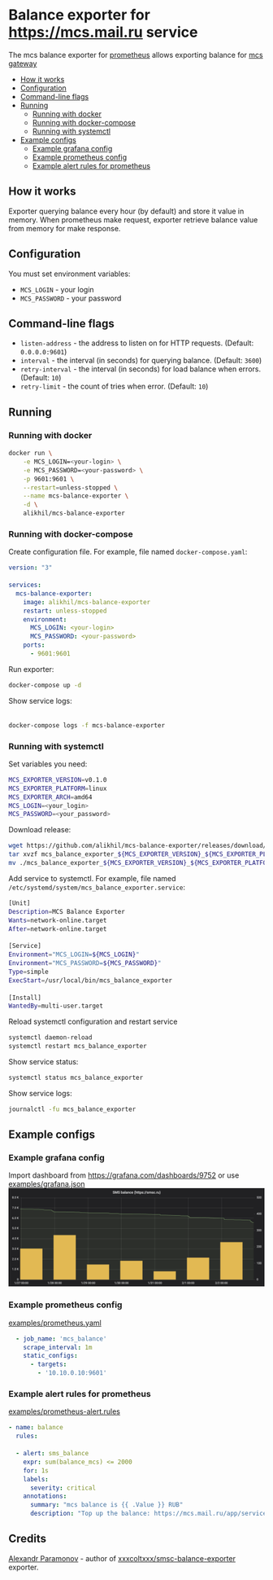 # Balance exporter for https://mcs.mail.ru service

The mcs balance exporter for [prometheus](https://prometheus.io) allows exporting balance for [mcs gateway](https://mcs.mail.ru)

- [How it works](#how-it-works)
- [Configuration](#configuration)
- [Command-line flags](#command-line-flags)
- [Running](#running)
  - [Running with docker](#running-with-docker)
  - [Running with docker-compose](#running-with-docker-compose)
  - [Running with systemctl](#running-with-systemctl)
- [Example configs](#example-configs)
  - [Example grafana config](#example-grafana-config)
  - [Example prometheus config](#example-prometheus-config)
  - [Example alert rules for prometheus](#example-alert-rules-for-prometheus)

## How it works

Exporter querying balance every hour (by default) and store it value in memory.
When prometheus make request, exporter retrieve balance value from memory for make response.

## Configuration

You must set environment variables:

- `MCS_LOGIN` - your login
- `MCS_PASSWORD` - your password

## Command-line flags

- `listen-address` - the address to listen on for HTTP requests. (Default: `0.0.0.0:9601`)
- `interval` - the interval (in seconds) for querying balance. (Default: `3600`)
- `retry-interval` - the interval (in seconds) for load balance when errors. (Default: `10`)
- `retry-limit` - the count of tries when error. (Default: `10`)

## Running

### Running with docker

```sh
docker run \
    -e MCS_LOGIN=<your-login> \
    -e MCS_PASSWORD=<your-password> \
    -p 9601:9601 \
    --restart=unless-stopped \
    --name mcs-balance-exporter \
    -d \
    alikhil/mcs-balance-exporter
```

### Running with docker-compose

Create configuration file. For example, file named `docker-compose.yaml`:

```yaml
version: "3"

services:
  mcs-balance-exporter:
    image: alikhil/mcs-balance-exporter
    restart: unless-stopped
    environment:
      MCS_LOGIN: <your-login>
      MCS_PASSWORD: <your-password>
    ports:
      - 9601:9601
```

Run exporter:

```sh
docker-compose up -d
```

Show service logs:
```sh

docker-compose logs -f mcs-balance-exporter
```

### Running with systemctl

Set variables you need:

```sh
MCS_EXPORTER_VERSION=v0.1.0
MCS_EXPORTER_PLATFORM=linux
MCS_EXPORTER_ARCH=amd64
MCS_LOGIN=<your_login>
MCS_PASSWORD=<your_password>
```

Download release:

```sh
wget https://github.com/alikhil/mcs-balance-exporter/releases/download/${MCS_EXPORTER_VERSION}/mcs_balance_exporter_${MCS_EXPORTER_VERSION}_${MCS_EXPORTER_PLATFORM}_${MCS_EXPORTER_ARCH}.tar.gz
tar xvzf mcs_balance_exporter_${MCS_EXPORTER_VERSION}_${MCS_EXPORTER_PLATFORM}_${MCS_EXPORTER_ARCH}.tar.gz
mv ./mcs_balance_exporter_${MCS_EXPORTER_VERSION}_${MCS_EXPORTER_PLATFORM}_${MCS_EXPORTER_ARCH} /usr/local/bin/mcs_balance_exporter
```

Add service to systemctl. For example, file named `/etc/systemd/system/mcs_balance_exporter.service`:

```sh
[Unit]
Description=MCS Balance Exporter
Wants=network-online.target
After=network-online.target

[Service]
Environment="MCS_LOGIN=${MCS_LOGIN}"
Environment="MCS_PASSWORD=${MCS_PASSWORD}"
Type=simple
ExecStart=/usr/local/bin/mcs_balance_exporter

[Install]
WantedBy=multi-user.target
```

Reload systemctl configuration and restart service

```sh
systemctl daemon-reload
systemctl restart mcs_balance_exporter
```

Show service status:

```sh
systemctl status mcs_balance_exporter
```

Show service logs:

```sh
journalctl -fu mcs_balance_exporter
```

## Example configs

### Example grafana config

Import dashboard from https://grafana.com/dashboards/9752 or use [examples/grafana.json](examples/grafana.json)
![Grafana Panel](examples/grafana_panel.png)

### Example prometheus config

[examples/prometheus.yaml](examples/prometheus.yaml)

```yaml
  - job_name: 'mcs_balance'
    scrape_interval: 1m
    static_configs:
      - targets:
        - '10.10.0.10:9601'
```

### Example alert rules for prometheus

[examples/prometheus-alert.rules](examples/prometheus-alert.rules)

```yaml
- name: balance
  rules:

  - alert: sms_balance
    expr: sum(balance_mcs) <= 2000
    for: 1s
    labels:
      severity: critical
    annotations:
      summary: "mcs balance is {{ .Value }} RUB"
      description: "Top up the balance: https://mcs.mail.ru/app/services/billing/"
```

## Credits

[Alexandr Paramonov](https://github.com/xxxcoltxxx) - author of [xxxcoltxxx/smsc-balance-exporter](https://github.com/xxxcoltxxx/smsc-balance-exporter) exporter.
